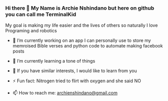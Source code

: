 ### Hi there 👋 My Name is Archie Nshindano but here on github you can call me TerminalKid 

My goal is making my life easier and the lives of others so naturally I love Programing and robotics 

- 🔭 I’m currently working on an app I can personally use to store my memroised Bible verses and python code to automate making facebook posts
  
- 🌱 I’m currently learning a tone of things
  
- 🤔 If you have similar interests, I would like to learn from you
  
- ⚡ Fun fact: Nitrogen tried to flirt with oxygen and she said NO
  
- 📫 How to reach me: archienshindano@gmail.com 

<!--
**TerminalKid/TerminalKid** is a ✨ _special_ ✨ repository because its `README.md` (this file) appears on your GitHub profile.

Here are some ideas to get you started:

- 🔭 I’m currently working on ...
- 🌱 I’m currently learning ...
- 👯 I’m looking to collaborate on ...
- 🤔 I’m looking for help with ...
- 💬 Ask me about ...
- 📫 How to reach me: ...
- 😄 Pronouns: ...
- ⚡ Fun fact: ...
-->
